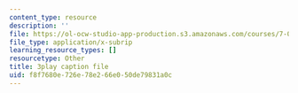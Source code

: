 ```yaml
---
content_type: resource
description: ''
file: https://ol-ocw-studio-app-production.s3.amazonaws.com/courses/7-016-introductory-biology-fall-2018/f8f7680e726e78e266e050de79831a0c_kVu37T6sB_E.srt
file_type: application/x-subrip
learning_resource_types: []
resourcetype: Other
title: 3play caption file
uid: f8f7680e-726e-78e2-66e0-50de79831a0c
---
```

